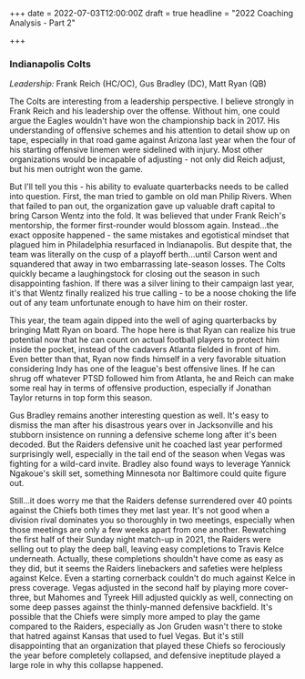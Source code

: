 +++
date = 2022-07-03T12:00:00Z
draft = true
headline = "2022 Coaching Analysis - Part 2"

+++
### Indianapolis Colts

_Leadership:_ Frank Reich (HC/OC), Gus Bradley (DC), Matt Ryan (QB)

The Colts are interesting from a leadership perspective. I believe strongly in Frank Reich and his leadership over the offense. Without him, one could argue the Eagles wouldn't have won the championship back in 2017. His understanding of offensive schemes and his attention to detail show up on tape, especially in that road game against Arizona last year when the four of his starting offensive linemen were sidelined with injury. Most other organizations would be incapable of adjusting - not only did Reich adjust, but his men outright won the game. 

But I'll tell you this - his ability to evaluate quarterbacks needs to be called into question. First, the man tried to gamble on old man Philip Rivers. When that failed to pan out, the organization gave up valuable draft capital to bring Carson Wentz into the fold. It was believed that under Frank Reich's mentorship, the former first-rounder would blossom again. Instead...the exact opposite happened - the same mistakes and egotistical mindset that plagued him in Philadelphia resurfaced in Indianapolis. But despite that, the team was literally on the cusp of a playoff berth...until Carson went and squandered that away in two embarrassing late-season losses. The Colts quickly became a laughingstock for closing out the season in such disappointing fashion. If there was a silver lining to their campaign last year, it's that Wentz finally realized his true calling - to be a noose choking the life out of any team unfortunate enough to have him on their roster.

This year, the team again dipped into the well of aging quarterbacks by bringing Matt Ryan on board. The hope here is that Ryan can realize his true potential now that he can count on actual football players to protect him inside the pocket, instead of the cadavers Atlanta fielded in front of him. Even better than that, Ryan now finds himself in a very favorable situation considering Indy has one of the league's best offensive lines. If he can shrug off whatever PTSD followed him from Atlanta, he and Reich can make some real hay in terms of offensive production, especially if Jonathan Taylor returns in top form this season.

Gus Bradley remains another interesting question as well. It's easy to dismiss the man after his disastrous years over in Jacksonville and his stubborn insistence on running a defensive scheme long after it's been decoded. But the Raiders defensive unit he coached last year performed surprisingly well, especially in the tail end of the season when Vegas was fighting for a wild-card invite. Bradley also found ways to leverage Yannick Ngakoue's skill set, something Minnesota nor Baltimore could quite figure out.

Still...it does worry me that the Raiders defense surrendered over 40 points against the Chiefs both times they met last year. It's not good when a division rival dominates you so thoroughly in two meetings, especially when those meetings are only a few weeks apart from one another. Rewatching the first half of their Sunday night match-up in 2021, the Raiders were selling out to play the deep ball, leaving easy completions to Travis Kelce underneath. Actually, these completions shouldn't have come as easy as they did, but it seems the Raiders linebackers and safeties were helpless against Kelce. Even a starting cornerback couldn't do much against Kelce in press coverage. Vegas adjusted in the second half by playing more cover-three, but Mahomes and Tyreek Hill adjusted quickly as well, connecting on some deep passes against the thinly-manned defensive backfield. It's possible that the Chiefs were simply more amped to play the game compared to the Raiders, especially as Jon Gruden wasn't there to stoke that hatred against Kansas that used to fuel Vegas. But it's still disappointing that an organization that played these Chiefs so ferociously the year before completely collapsed, and defensive ineptitude played a large role in why this collapse happened.